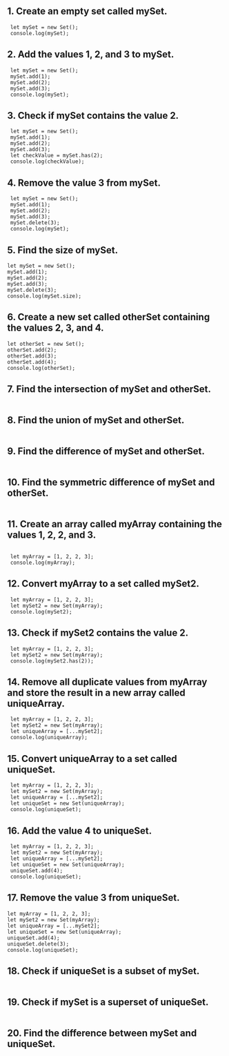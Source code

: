 ## 1. Create an empty set called mySet.

```
 let mySet = new Set();
 console.log(mySet);
```

## 2. Add the values 1, 2, and 3 to mySet.

```
 let mySet = new Set();
 mySet.add(1);
 mySet.add(2);
 mySet.add(3);
 console.log(mySet);
```

## 3. Check if mySet contains the value 2.

```
 let mySet = new Set();
 mySet.add(1);
 mySet.add(2);
 mySet.add(3);
 let checkValue = mySet.has(2);
 console.log(checkValue);
```

## 4. Remove the value 3 from mySet.

```
 let mySet = new Set();
 mySet.add(1);
 mySet.add(2);
 mySet.add(3);
 mySet.delete(3);
 console.log(mySet);
```

## 5. Find the size of mySet.

```
let mySet = new Set();
mySet.add(1);
mySet.add(2);
mySet.add(3);
mySet.delete(3);
console.log(mySet.size);
```

## 6. Create a new set called otherSet containing the values 2, 3, and 4.

```
let otherSet = new Set();
otherSet.add(2);
otherSet.add(3);
otherSet.add(4);
console.log(otherSet);
```

## 7. Find the intersection of mySet and otherSet.

```

```

## 8. Find the union of mySet and otherSet.

```

```

## 9. Find the difference of mySet and otherSet.

```

```

## 10. Find the symmetric difference of mySet and otherSet.

```

```

## 11. Create an array called myArray containing the values 1, 2, 2, and 3.

```

 let myArray = [1, 2, 2, 3];
 console.log(myArray);

```

## 12. Convert myArray to a set called mySet2.

```
 let myArray = [1, 2, 2, 3];
 let mySet2 = new Set(myArray);
 console.log(mySet2);
```

## 13. Check if mySet2 contains the value 2.

```
 let myArray = [1, 2, 2, 3];
 let mySet2 = new Set(myArray);
 console.log(mySet2.has(2));
```

## 14. Remove all duplicate values from myArray and store the result in a new array called uniqueArray.

```
 let myArray = [1, 2, 2, 3];
 let mySet2 = new Set(myArray);
 let uniqueArray = [...mySet2];
 console.log(uniqueArray);
```

## 15. Convert uniqueArray to a set called uniqueSet.

```
 let myArray = [1, 2, 2, 3];
 let mySet2 = new Set(myArray);
 let uniqueArray = [...mySet2];
 let uniqueSet = new Set(uniqueArray);
 console.log(uniqueSet);
```

## 16. Add the value 4 to uniqueSet.

```
 let myArray = [1, 2, 2, 3];
 let mySet2 = new Set(myArray);
 let uniqueArray = [...mySet2];
 let uniqueSet = new Set(uniqueArray);
 uniqueSet.add(4);
 console.log(uniqueSet);
```

## 17. Remove the value 3 from uniqueSet.

```
let myArray = [1, 2, 2, 3];
let mySet2 = new Set(myArray);
let uniqueArray = [...mySet2];
let uniqueSet = new Set(uniqueArray);
uniqueSet.add(4);
uniqueSet.delete(3);
console.log(uniqueSet);
```

## 18. Check if uniqueSet is a subset of mySet.

```

```

## 19. Check if mySet is a superset of uniqueSet.

```

```

## 20. Find the difference between mySet and uniqueSet.

```

```
